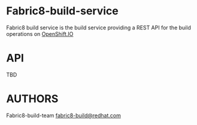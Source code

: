 Fabric8-build-service
=====================

Fabric8 build service is the build service providing a REST API for the build operations on [OpenShift.IO](https://openshift.io)

API
===

TBD

AUTHORS
=======

Fabric8-build-team <fabric8-build@redhat.com>
